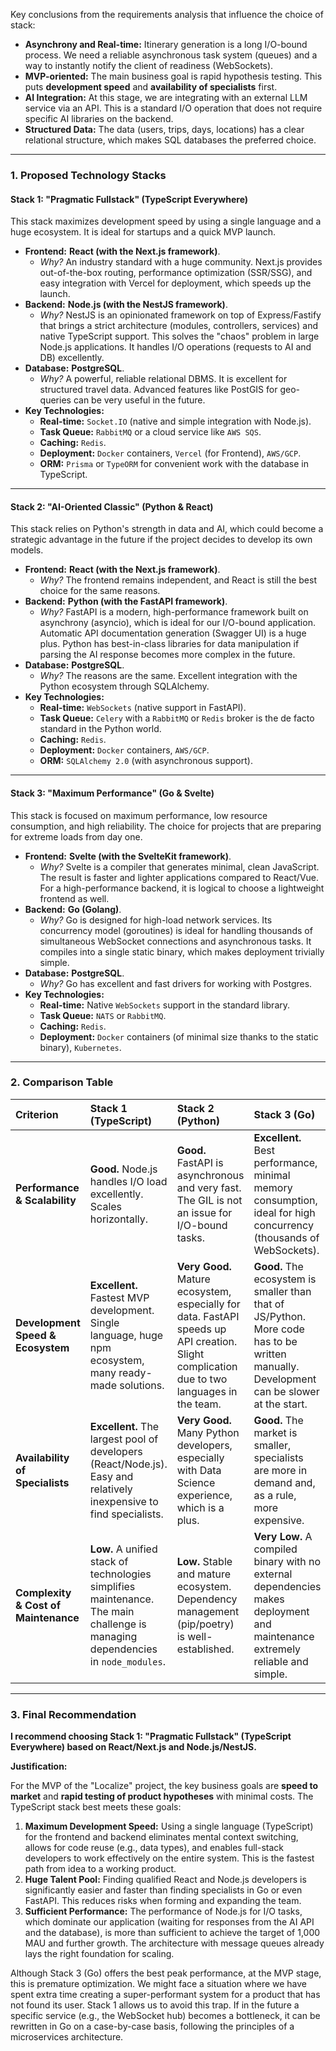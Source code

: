 Key conclusions from the requirements analysis that influence the choice of stack:

*   **Asynchrony and Real-time:** Itinerary generation is a long I/O-bound process. We need a reliable asynchronous task system (queues) and a way to instantly notify the client of readiness (WebSockets).
*   **MVP-oriented:** The main business goal is rapid hypothesis testing. This puts **development speed** and **availability of specialists** first.
*   **AI Integration:** At this stage, we are integrating with an external LLM service via an API. This is a standard I/O operation that does not require specific AI libraries on the backend.
*   **Structured Data:** The data (users, trips, days, locations) has a clear relational structure, which makes SQL databases the preferred choice.

---

### **1. Proposed Technology Stacks**

#### **Stack 1: "Pragmatic Fullstack" (TypeScript Everywhere)**

This stack maximizes development speed by using a single language and a huge ecosystem. It is ideal for startups and a quick MVP launch.

*   **Frontend:** **React (with the Next.js framework)**.
    *   *Why?* An industry standard with a huge community. Next.js provides out-of-the-box routing, performance optimization (SSR/SSG), and easy integration with Vercel for deployment, which speeds up the launch.
*   **Backend:** **Node.js (with the NestJS framework)**.
    *   *Why?* NestJS is an opinionated framework on top of Express/Fastify that brings a strict architecture (modules, controllers, services) and native TypeScript support. This solves the "chaos" problem in large Node.js applications. It handles I/O operations (requests to AI and DB) excellently.
*   **Database:** **PostgreSQL**.
    *   *Why?* A powerful, reliable relational DBMS. It is excellent for structured travel data. Advanced features like PostGIS for geo-queries can be very useful in the future.
*   **Key Technologies:**
    *   **Real-time:** `Socket.IO` (native and simple integration with Node.js).
    *   **Task Queue:** `RabbitMQ` or a cloud service like `AWS SQS`.
    *   **Caching:** `Redis`.
    *   **Deployment:** `Docker` containers, `Vercel` (for Frontend), `AWS/GCP`.
    *   **ORM:** `Prisma` or `TypeORM` for convenient work with the database in TypeScript.

---

#### **Stack 2: "AI-Oriented Classic" (Python & React)**

This stack relies on Python's strength in data and AI, which could become a strategic advantage in the future if the project decides to develop its own models.

*   **Frontend:** **React (with the Next.js framework)**.
    *   *Why?* The frontend remains independent, and React is still the best choice for the same reasons.
*   **Backend:** **Python (with the FastAPI framework)**.
    *   *Why?* FastAPI is a modern, high-performance framework built on asynchrony (asyncio), which is ideal for our I/O-bound application. Automatic API documentation generation (Swagger UI) is a huge plus. Python has best-in-class libraries for data manipulation if parsing the AI response becomes more complex in the future.
*   **Database:** **PostgreSQL**.
    *   *Why?* The reasons are the same. Excellent integration with the Python ecosystem through SQLAlchemy.
*   **Key Technologies:**
    *   **Real-time:** `WebSockets` (native support in FastAPI).
    *   **Task Queue:** `Celery` with a `RabbitMQ` or `Redis` broker is the de facto standard in the Python world.
    *   **Caching:** `Redis`.
    *   **Deployment:** `Docker` containers, `AWS/GCP`.
    *   **ORM:** `SQLAlchemy 2.0` (with asynchronous support).

---

#### **Stack 3: "Maximum Performance" (Go & Svelte)**

This stack is focused on maximum performance, low resource consumption, and high reliability. The choice for projects that are preparing for extreme loads from day one.

*   **Frontend:** **Svelte (with the SvelteKit framework)**.
    *   *Why?* Svelte is a compiler that generates minimal, clean JavaScript. The result is faster and lighter applications compared to React/Vue. For a high-performance backend, it is logical to choose a lightweight frontend as well.
*   **Backend:** **Go (Golang)**.
    *   *Why?* Go is designed for high-load network services. Its concurrency model (goroutines) is ideal for handling thousands of simultaneous WebSocket connections and asynchronous tasks. It compiles into a single static binary, which makes deployment trivially simple.
*   **Database:** **PostgreSQL**.
    *   *Why?* Go has excellent and fast drivers for working with Postgres.
*   **Key Technologies:**
    *   **Real-time:** Native `WebSockets` support in the standard library.
    *   **Task Queue:** `NATS` or `RabbitMQ`.
    *   **Caching:** `Redis`.
    *   **Deployment:** `Docker` containers (of minimal size thanks to the static binary), `Kubernetes`.

---

### **2. Comparison Table**

| Criterion | Stack 1 (TypeScript) | Stack 2 (Python) | Stack 3 (Go) |
| :--- | :--- | :--- | :--- |
| **Performance & Scalability** | **Good.** Node.js handles I/O load excellently. Scales horizontally. | **Good.** FastAPI is asynchronous and very fast. The GIL is not an issue for I/O-bound tasks. | **Excellent.** Best performance, minimal memory consumption, ideal for high concurrency (thousands of WebSockets). |
| **Development Speed & Ecosystem** | **Excellent.** Fastest MVP development. Single language, huge npm ecosystem, many ready-made solutions. | **Very Good.** Mature ecosystem, especially for data. FastAPI speeds up API creation. Slight complication due to two languages in the team. | **Good.** The ecosystem is smaller than that of JS/Python. More code has to be written manually. Development can be slower at the start. |
| **Availability of Specialists** | **Excellent.** The largest pool of developers (React/Node.js). Easy and relatively inexpensive to find specialists. | **Very Good.** Many Python developers, especially with Data Science experience, which is a plus. | **Good.** The market is smaller, specialists are more in demand and, as a rule, more expensive. |
| **Complexity & Cost of Maintenance** | **Low.** A unified stack of technologies simplifies maintenance. The main challenge is managing dependencies in `node_modules`. | **Low.** Stable and mature ecosystem. Dependency management (pip/poetry) is well-established. | **Very Low.** A compiled binary with no external dependencies makes deployment and maintenance extremely reliable and simple. |

---

### **3. Final Recommendation**

**I recommend choosing Stack 1: "Pragmatic Fullstack" (TypeScript Everywhere) based on React/Next.js and Node.js/NestJS.**

**Justification:**

For the MVP of the "Localize" project, the key business goals are **speed to market** and **rapid testing of product hypotheses** with minimal costs. The TypeScript stack best meets these goals:

1.  **Maximum Development Speed:** Using a single language (TypeScript) for the frontend and backend eliminates mental context switching, allows for code reuse (e.g., data types), and enables full-stack developers to work effectively on the entire system. This is the fastest path from idea to a working product.
2.  **Huge Talent Pool:** Finding qualified React and Node.js developers is significantly easier and faster than finding specialists in Go or even FastAPI. This reduces risks when forming and expanding the team.
3.  **Sufficient Performance:** The performance of Node.js for I/O tasks, which dominate our application (waiting for responses from the AI API and the database), is more than sufficient to achieve the target of 1,000 MAU and further growth. The architecture with message queues already lays the right foundation for scaling.

Although Stack 3 (Go) offers the best peak performance, at the MVP stage, this is premature optimization. We might face a situation where we have spent extra time creating a super-performant system for a product that has not found its user. Stack 1 allows us to avoid this trap. If in the future a specific service (e.g., the WebSocket hub) becomes a bottleneck, it can be rewritten in Go on a case-by-case basis, following the principles of a microservices architecture.
